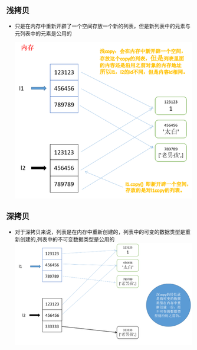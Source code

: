 ## 浅拷贝
* 只是在内存中重新开辟了一个空间存放一个新的列表，但是新列表中的元素与元列表中的元素是公用的

    ![](img/01_浅拷贝.png)
    
## 深拷贝
* 对于深拷贝来说，列表是在内存中重新创建的，列表中的可变的数据类型是重新创建的,列表中的不可变数据类型是公用的
    ![](img/02_深拷贝.png)